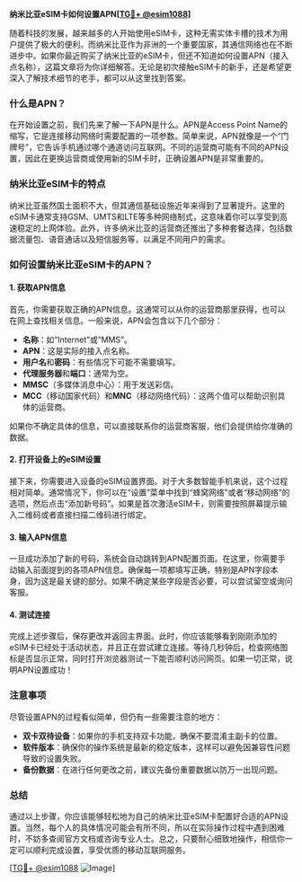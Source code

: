 **纳米比亚eSIM卡如何设置APN[[TG💪+ @esim1088](https://t.me/s/esim1088)]**

随着科技的发展，越来越多的人开始使用eSIM卡，这种无需实体卡槽的技术为用户提供了极大的便利。而纳米比亚作为非洲的一个重要国家，其通信网络也在不断进步中。如果你最近购买了纳米比亚的eSIM卡，但还不知道如何设置APN（接入点名称），这篇文章将为你详细解答。无论是初次接触eSIM卡的新手，还是希望更深入了解技术细节的老手，都可以从这里找到答案。

### 什么是APN？

在开始设置之前，我们先来了解一下APN是什么。APN是Access Point Name的缩写，它是连接移动网络时需要配置的一项参数。简单来说，APN就像是一个“门牌号”，它告诉手机通过哪个通道访问互联网。不同的运营商可能有不同的APN设置，因此在更换运营商或使用新的SIM卡时，正确设置APN是非常重要的。

### 纳米比亚eSIM卡的特点

纳米比亚虽然国土面积不大，但其通信基础设施近年来得到了显著提升。这里的eSIM卡通常支持GSM、UMTS和LTE等多种网络制式，这意味着你可以享受到高速稳定的上网体验。此外，许多纳米比亚的运营商还推出了多种套餐选择，包括数据流量包、语音通话以及短信服务等，以满足不同用户的需求。

### 如何设置纳米比亚eSIM卡的APN？

#### 1. 获取APN信息

首先，你需要获取正确的APN信息。这通常可以从你的运营商那里获得，也可以在网上查找相关信息。一般来说，APN会包含以下几个部分：

- **名称**：如“Internet”或“MMS”。
- **APN**：这是实际的接入点名称。
- **用户名**和**密码**：有些情况下可能不需要填写。
- **代理服务器**和**端口**：通常为空。
- **MMSC**（多媒体消息中心）：用于发送彩信。
- **MCC**（移动国家代码）和**MNC**（移动网络代码）：这两个值可以帮助识别具体的运营商。

如果你不确定具体的信息，可以直接联系你的运营商客服，他们会提供给你准确的数据。

#### 2. 打开设备上的eSIM设置

接下来，你需要进入设备的eSIM设置界面。对于大多数智能手机来说，这个过程相对简单。通常情况下，你可以在“设置”菜单中找到“蜂窝网络”或者“移动网络”的选项，然后点击“添加新号码”。如果是首次激活eSIM卡，则需要按照屏幕提示输入二维码或者直接扫描二维码进行绑定。

#### 3. 输入APN信息

一旦成功添加了新的号码，系统会自动跳转到APN配置页面。在这里，你需要手动输入前面提到的各项APN信息。确保每一项都填写正确，特别是APN字段本身，因为这是最关键的部分。如果不确定某些字段是否必要，可以尝试留空或询问客服。

#### 4. 测试连接

完成上述步骤后，保存更改并返回主界面。此时，你应该能够看到刚刚添加的eSIM卡已经处于活动状态，并且正在尝试建立连接。等待几秒钟后，检查网络图标是否显示正常，同时打开浏览器测试一下能否顺利访问网页。如果一切正常，说明APN设置成功！

### 注意事项

尽管设置APN的过程看似简单，但仍有一些需要注意的地方：

- **双卡双待设备**：如果你的手机支持双卡功能，确保不要混淆主副卡的位置。
- **软件版本**：确保你的操作系统是最新的稳定版本，这样可以避免因兼容性问题导致的设置失败。
- **备份数据**：在进行任何更改之前，建议先备份重要数据以防万一出现问题。

### 总结

通过以上步骤，你应该能够轻松地为自己的纳米比亚eSIM卡配置好合适的APN设置。当然，每个人的具体情况可能会有所不同，所以在实际操作过程中遇到困难时，不妨多查阅官方文档或咨询专业人士。总之，只要耐心细致地操作，相信你一定可以顺利完成设置，享受优质的移动互联网服务。

[[TG💪+ @esim1088](https://t.me/s/esim1088) ![Image](https://i.postimg.cc/4NQfJmqS/Snipaste-2025-05-13-00-14-12.png)]